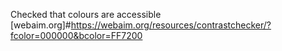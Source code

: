 Checked that colours are accessible
[webaim.org]#https://webaim.org/resources/contrastchecker/?fcolor=000000&bcolor=FF7200
